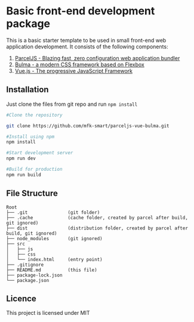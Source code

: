 # Basic front-end development package

This is a basic starter template to be used in small front-end web application development. It consists of the following components:

1.  [ParcelJS - Blazing fast, zero configuration web application bundler](https://parceljs.org)
1.  [Bulma - a modern CSS framework based on Flexbox](https://bulma.io)
1.  [Vue.js - The progressive JavaScript Framework](https://vuejs.org)

## Installation

Just clone the files from git repo and run `npm install`

```bash
#Clone the repository

git clone https://github.com/mfk-smart/parceljs-vue-bulma.git

#Install using npm
npm install

#Start development server
npm run dev

#Build for production
npm run build
```

## File Structure

```
Root
├── .git               (git folder)
├── .cache             (cache folder, created by parcel after build, git ignored)
├── dist               (distribution folder, created by parcel after build, git ignored)
├── node_modules       (git ignored)
├── src
│   ├── js
│   ├── css
│   └── index.html     (entry point)
├── .gitignore
├── README.md          (this file)
├── package-lock.json
└── package.json
```

## Licence

This project is licensed under MIT
